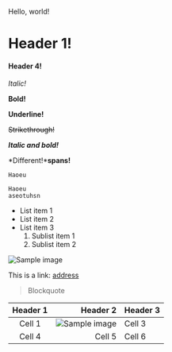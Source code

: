 Hello, world!

# Header 1!

#### Header 4!

*Italic!*

**Bold!**

__Underline!__

~~Strikethrough!~~

***Italic and bold!***

*Different!***spans!**

`Haoeu`

```
Haoeu
aseotuhsn
```

* List item 1
* List item 2
* List item 3
    1. Sublist item 1
    2. Sublist item 2


![](/image/sample.webp "Sample image")

This is a link: [address](https://markdownlivepreview.com/)

> Blockquote

| Header 1 | Header 2 | Header 3 |
 | :-: | --: | :-- |
| Cell 1 | ![](/image/sample.webp "Sample image") | Cell 3 |
| Cell 4 | Cell 5 | Cell 6 |


